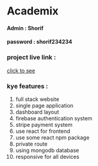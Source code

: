 
# Academix

#### Admin :  Shorif 
#### password  :  shorif234234
### project live link : 

<a href="https://academix-e460f.web.app/">click to see </a>

### kye features : 
1. full stack website
2. single page application
3. dashboard layout
4. firebase authentication system
5. stripe payment system
6. use react for frontend
7. use some react npm package
8. private route
9. using mongodb database
10. responsive for all devices


